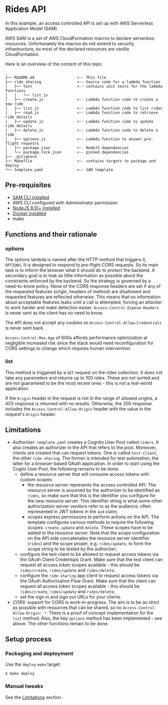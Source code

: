 # Rides API

In this example, an access controlled API is set up with AWS Serverless Application Model (SAM).

AWS SAM is a set of AWS CloudFormation macros to declare serverless resources. Unfortunately the macros do not extend to security infrastructure, so most of the declared resources are vanilla CloudFormation.

Here is an overview of the content of this repo:

```
.
├── README.md                   <-- This file
├── ride_sharing                <-- Source code for a lambda function
│   ├── test                    <-- contains unit tests for the lambda functions
│   │   └── list.js
│   ├── create.js               <-- Lambda function code to create a new ride
│   ├── list.js                 <-- Lambda function code to list rides
|   ├── read.js                 <-- Lambda function code to retrieve ride details
|   ├── update.js               <-- Lambda function code to update ride details
|   ├── delete.js               <-- Lambda function code to delete a ride
│   ├── options.js              <-- Lambda function to answer pre-flight requests
│   ├── package.json            <-- NodeJS dependencies
│   └── package-lock.json       <-- pinned dependencies
├── .gitignore
├── Makefile                    <-- contains targets to package and deploy
└── template.yaml               <-- SAM template
```

## Pre-requisites

* [SAM CLI installed](https://docs.aws.amazon.com/serverless-application-model/latest/developerguide/serverless-sam-cli-install.html)
* AWS CLI configured with Administrator permission
* [NodeJS 8.10+ installed](https://nodejs.org/en/download/)
* [Docker installed](https://www.docker.com/community-edition)
* make

## Functions and their rationale

### options

The options lambda is named after the HTTP method that triggers it, `OPTIONS`. It is designed to respond to pre-flight CORS requests. So its main task is to inform the browser what it should do to protect the backend. A secondary goal is to leak as little information as possible about the constraints enforced by the backend. So the strategy is governed by a need-to-know policy. None of the CORS response headers are set if any of the requested features (origin, headers of method) are disallowed and requested features are reflected otherwise. This means that no information about acceptable features leaks until a call is attempted, forcing an attacker to work harder and make detection easier. `Access-Control-Expose-Headers` is never sent as the client has no need to know.

The API does not accept any cookies so `Access-Control-Allow-Credentials` is never sent back.

`Access-Control-Max-Age` of 600s affords performance optimization at negligible increased risk since the stack would need reconfiguration for CORS settings to change which requires human intervention.

### list

This method is triggered by a `GET` request on the rides collection. It does not take any parameters and returns up to 100 rides. These are not sorted and are not guaranteed to be the most recent ones - this is not a real-world application.

If the `Origin` header in the request is not in the range of allowed origins, a 403 response is returned with no results. Otherwise, the 200 response includes the `Access-Control-Allow-Origin` header with the value in the request's `Origin` header.

## Limitations

* *Authorizer:* `template.yaml` creates a Cognito User Pool called `riders`. It also creates an authorizer in the API that refers to the pool. Moreover, clients are created that can request tokens. One is called `test-client`, the other `ride-sharing`. The former is intended for test automation, the latter for a browser-based OAuth application. In order to start using the Cogito User Pool, the following remains to be done:
  * define a resource server that will consume access tokens with custom scopes:
    * the resource server represents the access controlled API. The resource server is assumed by the authorizer to be identified as `rides`, so make sure that this is the identifier you configure for the new resource server. This identifier string is what some other authorization server vendors refer to as the audience, often represented in JWT tokens in the `aud` claim;
    * scopes express permissions to perform actions on the API. The template configures various methods to  require the following scopes: `create`, `update` and `delete`. These scopes have to be added to the resource server. Note that the scope configuration on the API side concatenates the resource server identifier (`rides`) and the scope proper, e.g. `rides/update`, to form the scope string to be tested by the authorizer;
  * configure the test client to be allowed to request access tokens via the OAuth Client Credentials Grant. Make sure that the test client can request all access token scopes available - this should be `rides/create`, `rides/update` and `rides/delete`;
  * configure the `ride-sharing` app client to request access tokens via the OAuth Authorization Flow Grant. Make sure that the client can request all access token scopes available - this should be `rides/create`, `rides/update` and `rides/delete`;
  * set the sign in and sign out URLs for your clients.
* *CORS:* support for CORS is work-in-progress. The aim is to be as strict as possible with resources that can be shared, so no `Access-Control-Allow-Origin: *`. There is a proof of concept implementation for the `list` method. Also, the key `options` method has been implemented - see above. The other functions remain to be done.

## Setup process

### Packaging and deployment

Use the `deploy` `make` target:
```
$ make deploy
```

### Manual tweaks

See the [Limitations](#limitations) section.
